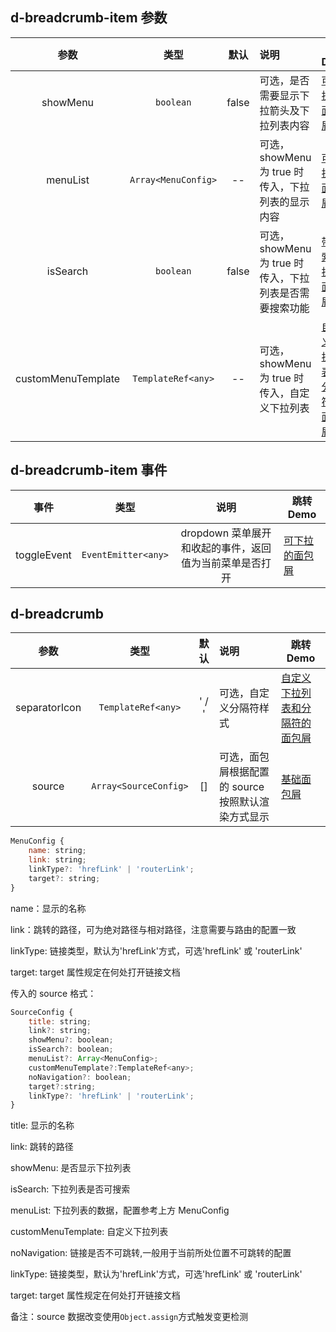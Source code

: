 ## d-breadcrumb-item 参数

|        参数        |        类型         | 默认  | 说明                                                    | 跳转 Demo                                                                              |
| :----------------: | :-----------------: | :---: | :------------------------------------------------------ | -------------------------------------------------------------------------------------- |
|      showMenu      |      `boolean`      | false | 可选，是否需要显示下拉箭头及下拉列表内容                | [可下拉的面包屑](/components/breadcrumb/demo#drop-down-breadcrumbs)                    |
|      menuList      | `Array<MenuConfig>` |  --   | 可选，showMenu 为 true 时传入，下拉列表的显示内容       | [可下拉的面包屑](/components/breadcrumb/demo#drop-down-breadcrumbs)                    |
|      isSearch      |      `boolean`      | false | 可选，showMenu 为 true 时传入，下拉列表是否需要搜索功能 | [带搜索下拉的面包屑](/components/breadcrumb/demo#with-search-drop-down-breadcrumbs)    |
| customMenuTemplate | `TemplateRef<any>`  |  --   | 可选，showMenu 为 true 时传入，自定义下拉列表           | [自定义下拉列表和分隔符的面包屑](/components/breadcrumb/demo#self-defined-breadcrumbs) |

## d-breadcrumb-item 事件

|    事件     |        类型         |                          说明                           | 跳转 Demo                                                           |
| :---------: | :-----------------: | :-----------------------------------------------------: | ------------------------------------------------------------------- |
| toggleEvent | `EventEmitter<any>` | dropdown 菜单展开和收起的事件，返回值为当前菜单是否打开 | [可下拉的面包屑](/components/breadcrumb/demo#drop-down-breadcrumbs) |

## d-breadcrumb

|     参数      |         类型          | 默认  | 说明                                               | 跳转 Demo                                                                              |
| :-----------: | :-------------------: | :---: | :------------------------------------------------- | -------------------------------------------------------------------------------------- |
| separatorIcon |  `TemplateRef<any>`   | ' / ' | 可选，自定义分隔符样式                             | [自定义下拉列表和分隔符的面包屑](/components/breadcrumb/demo#self-defined-breadcrumbs) |
|    source     | `Array<SourceConfig>` |  []   | 可选，面包屑根据配置的 source 按照默认渲染方式显示 | [基础面包屑](/components/breadcrumb/demo#basic-breadcrumbs)                            |

```javascript
MenuConfig {
    name: string;
    link: string;
    linkType?: 'hrefLink' | 'routerLink';
    target?: string;
}
```

name：显示的名称

link：跳转的路径，可为绝对路径与相对路径，注意需要与路由的配置一致

linkType: 链接类型，默认为'hrefLink'方式，可选'hrefLink' 或 'routerLink'

target: target 属性规定在何处打开链接文档

传入的 source 格式：

```javascript
SourceConfig {
    title: string;
    link?: string;
    showMenu?: boolean;
    isSearch?: boolean;
    menuList?: Array<MenuConfig>;
    customMenuTemplate?:TemplateRef<any>;
    noNavigation?: boolean;
    target?:string;
    linkType?: 'hrefLink' | 'routerLink';
}
```

title: 显示的名称

link: 跳转的路径

showMenu: 是否显示下拉列表

isSearch: 下拉列表是否可搜索

menuList: 下拉列表的数据，配置参考上方 MenuConfig

customMenuTemplate: 自定义下拉列表

noNavigation: 链接是否不可跳转,一般用于当前所处位置不可跳转的配置

linkType: 链接类型，默认为'hrefLink'方式，可选'hrefLink' 或 'routerLink'

target: target 属性规定在何处打开链接文档

备注：source 数据改变使用`Object.assign`方式触发变更检测
